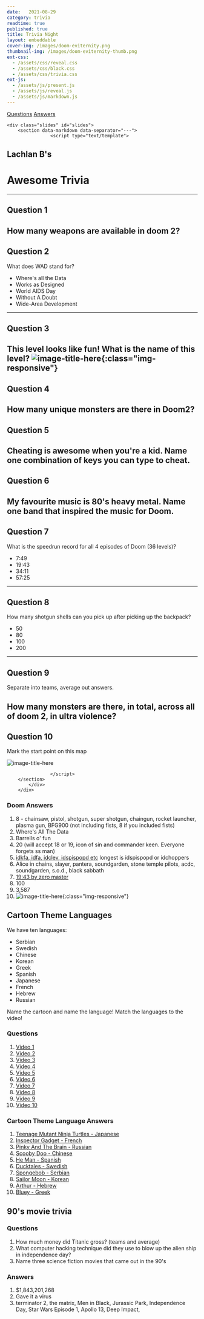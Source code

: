 ```yaml
---
date:   2021-08-29
category: trivia
readtime: true
published: true
title: Trivia Night
layout: embeddable
cover-img: /images/doom-eviternity.png
thumbnail-img: /images/doom-eviternity-thumb.png
ext-css: 
  - /assets/css/reveal.css
  - /assets/css/black.css
  - /assets/css/trivia.css
ext-js: 
  - /assets/js/present.js
  - /assets/js/reveal.js
  - /assets/js/markdown.js
---
```


<div class="reveal">
  <div class='footer'>
    <a href="trivia-night-questions">Questions</a>
    <a href="trivia-night-answers">Answers</a>
  </div>

	<div class="slides" id="slides">
        <section data-markdown data-separator="---">
                    <script type="text/template">
## Lachlan B's
# Awesome Trivia
---
## Question 1 
How many weapons are available in doom 2?  <!-- .element: class="fragment" -->
---
## Question 2
What does WAD stand for? <!-- .element: class="fragment" -->
* Where's all the Data <!-- .element: class="fragment" -->
* Works as Designed<!-- .element: class="fragment" -->
* World AIDS Day<!-- .element: class="fragment" -->
* Without A Doubt <!-- .element: class="fragment" -->
* Wide-Area Development                      <!-- .element: class="fragment" -->
---
## Question 3
This level looks like fun! What is the name of this level?  ![image-title-here](/images/barrells.png){:class="img-responsive"}
---
## Question 4
How many unique monsters are there in Doom2? <!-- .element: class="fragment" -->
---
## Question 5
Cheating is awesome when you're a kid. Name one combination of keys you can type to cheat.<!-- .element: class="fragment" -->
---
## Question 6
My favourite music is 80's heavy metal. Name one band that inspired the music for Doom.<!-- .element: class="fragment" -->
---
## Question 7
What is the speedrun record for all 4 episodes of Doom (36 levels)? <!-- .element: class="fragment" -->
- 7:49<!-- .element: class="fragment" -->
- 19:43<!-- .element: class="fragment" -->
- 34:11<!-- .element: class="fragment" -->
- 57:25<!-- .element: class="fragment" -->

---
## Question 8
How many shotgun shells can you pick up after picking up the backpack? <!-- .element: class="fragment" -->
* 50 <!-- .element: class="fragment" -->
* 80 <!-- .element: class="fragment" -->
* 100 <!-- .element: class="fragment" -->
* 200<!-- .element: class="fragment" -->
---
## Question 9
Separate into teams, average out answers. <!-- .element: class="fragment" -->

How many monsters are there, in total, across all of doom 2, in ultra violence? <!-- .element: class="fragment" -->
---
## Question 10
Mark the start point on this map  <!-- .element: class="fragment" -->

![image-title-here](/images/e1m1.png)<!-- .element: class="fragment" -->

                    </script>
        </section>
			</div>
		</div>


### Doom Answers

1. 8 - chainsaw, pistol, shotgun, super shotgun, chaingun, rocket launcher, plasma gun, BFG900 (not including fists, 8 if you included fists)
2. Where's All The Data 
3. Barrells o' fun
4. 20 (will accept 18 or 19, icon of sin and commander keen. Everyone forgets ss man)
5. [idkfa, idfa, idclev, idspispopd etc](https://doom.fandom.com/wiki/Doom_Cheat_Codes) longest is idspispopd or idchoppers
6. Alice in chains, slayer, pantera, soundgarden, stone temple pilots, acdc, soundgarden, s.o.d., black sabbath
7. [19:43 by zero master](https://www.youtube.com/watch?v=d0Dl8HSKMWM)
8. 100
9. 3,587
10. ![image-title-here](/images/e1m1-answer.png){:class="img-responsive"}




 

 

## Cartoon Theme Languages

We have ten languages:

* Serbian
* Swedish
* Chinese
* Korean
* Greek
* Spanish
* Japanese
* French
* Hebrew
* Russian
 
Name the cartoon and name the language! Match the languages to the video!
 
### Questions

1.  [Video 1](https://www.youtube.com/watch?v=dZMgzhRma_c) 
2.  [Video 2](https://www.youtube.com/watch?v=Dqd0mVAn_xk) 
3.  [Video 3](https://www.youtube.com/watch?v=lisTWZrcy9o) 
4.  [Video 4](https://www.youtube.com/watch?v=R3_R5Zsvc7Q) 
5.  [Video 5](https://www.youtube.com/watch?v=ae2No7bprmY) 
6.  [Video 6](https://www.youtube.com/watch?v=sFgZ4qGZ0IQ) 
7.  [Video 7](https://www.youtube.com/watch?v=dDlQ89HzZ-4) 
8.  [Video 8](https://www.youtube.com/watch?v=8oGZHWQ35ok) 
9.  [Video 9](https://www.youtube.com/watch?v=7FMFsyOpmRQ) 
10. [Video 10](https://www.youtube.com/watch?v=dCJOM01-iZA)
 
### Cartoon Theme Language Answers
 
1. [Teenage Mutant Ninja Turtles  - Japanese](https://www.youtube.com/watch?v=dZMgzhRma_c)
2. [Inspector Gadget - French](https://www.youtube.com/watch?v=Dqd0mVAn_xk)
3. [Pinky And The Brain - Russian](https://www.youtube.com/watch?v=lisTWZrcy9o)
4. [Scooby Doo - Chinese](https://www.youtube.com/watch?v=R3_R5Zsvc7Q)
5. [He Man - Spanish](https://www.youtube.com/watch?v=ae2No7bprmY)
6. [Ducktales - Swedish](https://www.youtube.com/watch?v=sFgZ4qGZ0IQ)
7. [Spongebob - Serbian](https://www.youtube.com/watch?v=dDlQ89HzZ-4)
8. [Sailor Moon - Korean](https://www.youtube.com/watch?v=8oGZHWQ35ok)
9. [Arthur - Hebrew](https://www.youtube.com/watch?v=7FMFsyOpmRQ)
10. [Bluey - Greek](https://www.youtube.com/watch?v=dCJOM01-iZA)

## 90's movie trivia

### Questions

1. How much money did Titanic gross? (teams and average)
2. What computer hacking technique did they use to blow up the alien ship in independence day?
3. Name three science fiction movies that came out in the 90's

### Answers

1. $1,843,201,268
2. Gave it a virus
3. terminator 2, the matrix, Men in Black, Jurassic Park, Independence Day, Star Wars Episode 1, Apollo 13, Deep Impact, 